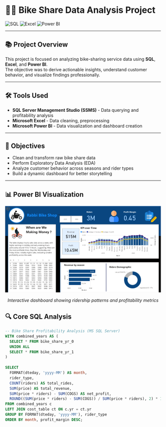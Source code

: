 # 🚴‍♂️ Bike Share Data Analysis Project

<div align="left">

![SQL](https://img.shields.io/badge/SQL-Data_Analysis-blue?style=for-the-badge&logo=databricks&logoColor=white)
![Excel](https://img.shields.io/badge/Excel-Data_Cleaning-green?style=for-the-badge&logo=microsoft-excel&logoColor=white)
![Power BI](https://img.shields.io/badge/Power_BI-Dashboard-F2C811?style=for-the-badge&logo=powerbi&logoColor=black)

</div>

---

## 📚 Project Overview

This project is focused on analyzing bike-sharing service data using **SQL**, **Excel**, and **Power BI**.  
The objective was to derive actionable insights, understand customer behavior, and visualize findings professionally.

---

## 🛠️ Tools Used

- **SQL Server Management Studio (SSMS)** - Data querying and profitability analysis
- **Microsoft Excel** - Data cleaning, preprocessing
- **Microsoft Power BI** - Data visualization and dashboard creation

---

## 🎯 Objectives

- Clean and transform raw bike share data
- Perform Exploratory Data Analysis (EDA)
- Analyze customer behavior across seasons and rider types
- Build a dynamic dashboard for better storytelling

---
## 📊 Power BI Visualization
<div align="center"> <img src="https://github.com/RabbiTheAnalyst/Bike-Share-Data-Analysis/blob/main/Screenshot%202024-12-13%20164007.png"> <p><em>Interactive dashboard showing ridership patterns and profitability metrics</em></p> </div>  

## 🔍 Core SQL Analysis

```sql
-- Bike Share Profitability Analysis (MS SQL Server)
WITH combined_years AS (
  SELECT * FROM bike_share_yr_0
  UNION ALL
  SELECT * FROM bike_share_yr_1
)

SELECT 
  FORMAT(dteday, 'yyyy-MM') AS month,
  rider_type,
  COUNT(riders) AS total_rides,
  SUM(price) AS total_revenue,
  SUM(price * riders) - SUM(COGS) AS net_profit,
  ROUND((SUM(price * riders) - SUM(COGS)) / SUM(price * riders), 2) * 100 AS profit_margin
FROM combined_years c
LEFT JOIN cost_table ct ON c.yr = ct.yr
GROUP BY FORMAT(dteday, 'yyyy-MM'), rider_type
ORDER BY month, profit_margin DESC;
